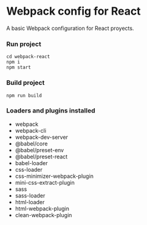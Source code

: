 # Webpack config for React

A basic Webpack configuration for React proyects.

### Run project

```
cd webpack-react
npm i
npm start
```

### Build project

```
npm run build
```

### Loaders and plugins installed

- webpack
- webpack-cli
- webpack-dev-server
- @babel/core
- @babel/preset-env
- @babel/preset-react
- babel-loader
- css-loader
- css-minimizer-webpack-plugin
- mini-css-extract-plugin
- sass
- sass-loader
- html-loader
- html-webpack-plugin
- clean-webpack-plugin
